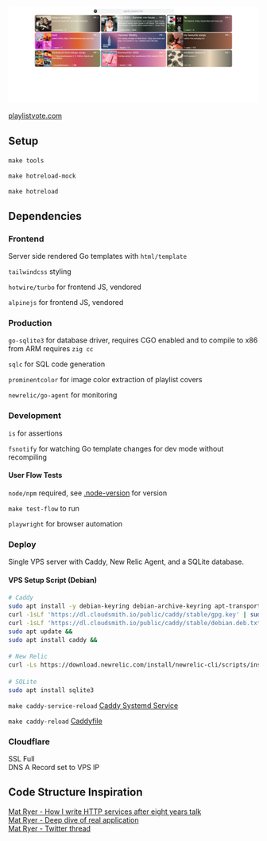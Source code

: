![config/readme/example.png](config/readme/example.png)

[playlistvote.com](playlistvote.com)

## Setup

`make tools` 

`make hotreload-mock` 

`make hotreload`

## Dependencies

### Frontend

Server side rendered Go templates with `html/template`

`tailwindcss` styling

`hotwire/turbo` for frontend JS, vendored

`alpinejs` for frontend JS, vendored

### Production 

`go-sqlite3` for database driver, requires CGO enabled and to compile to x86 from ARM requires `zig cc`

`sqlc` for SQL code generation

`prominentcolor` for image color extraction of playlist covers

`newrelic/go-agent` for monitoring


### Development 

`is` for assertions  

`fsnotify` for watching Go template changes for dev mode without recompiling

#### User Flow Tests

`node/npm` required, see [.node-version](flowtest/.node-version) for version

`make test-flow` to run

`playwright` for browser automation

### Deploy

Single VPS server with Caddy, New Relic Agent, and a SQLite database.

#### VPS Setup Script (Debian)
```bash
# Caddy
sudo apt install -y debian-keyring debian-archive-keyring apt-transport-https &&
curl -1sLf 'https://dl.cloudsmith.io/public/caddy/stable/gpg.key' | sudo gpg --dearmor -o /usr/share/keyrings/caddy-stable-archive-keyring.gpg &&
curl -1sLf 'https://dl.cloudsmith.io/public/caddy/stable/debian.deb.txt' | sudo tee /etc/apt/sources.list.d/caddy-stable.list &&
sudo apt update &&
sudo apt install caddy &&

# New Relic
curl -Ls https://download.newrelic.com/install/newrelic-cli/scripts/install.sh | bash && sudo NEW_RELIC_API_KEY=<KEY_HERE> NEW_RELIC_ACCOUNT_ID=<ACC_ID_HERE> /usr/local/bin/newrelic install &&

# SQLite
sudo apt install sqlite3
```

`make caddy-service-reload` [Caddy Systemd Service](config/caddy.service)   

`make caddy-reload` [Caddyfile](config/caddy/Caddyfile) 

### Cloudflare

SSL Full  
DNS A Record set to VPS IP

## Code Structure Inspiration

[Mat Ryer - How I write HTTP services after eight years talk](https://www.youtube.com/watch?v=XGVZ0Ip4XPM)  
[Mat Ryer - Deep dive of real application](https://www.youtube.com/watch?v=VRZZeJwIAIM)  
[Mat Ryer - Twitter thread](https://twitter.com/matryer/status/1445013230858952705?lang=en-GB)
